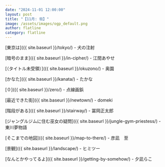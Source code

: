 ```yaml
---
date: "2024-11-01 12:00:00"
layout: post
title: "【11月: 街】"
image: /assets/images/ogp_default.png
author: flatline
category: flatline
---
```


[東京は]({{ site.baseurl }}/tokyo/) - 犬の注射

[暗号のまま]({{ site.baseurl }}/in-cipher/) - 江間あやせ

[（タイトル未受領）]({{ site.baseurl }}/okuzono/) - 奥園

[かなた]({{ site.baseurl }}/kanata/) - たかな

[０]({{ site.baseurl }}/zero/) - 点線画鋲

[最近できた街]({{ site.baseurl }}/newtown/) - domeki

[階段がある]({{ site.baseurl }}/stairway/) - 冨岡正太郎

[ジャングルジムに住む巫女の疑問]({{ site.baseurl }}/jungle-gym-priestess/) - 東川夢物語

[そこまでの地図]({{ site.baseurl }}/map-to-there/) - 彦凪　至

[景観]({{ site.baseurl }}/landscape/) - ヒミツー

[なんとかやってるよ]({{ site.baseurl }}/getting-by-somehow/) - 夕凪らこ

